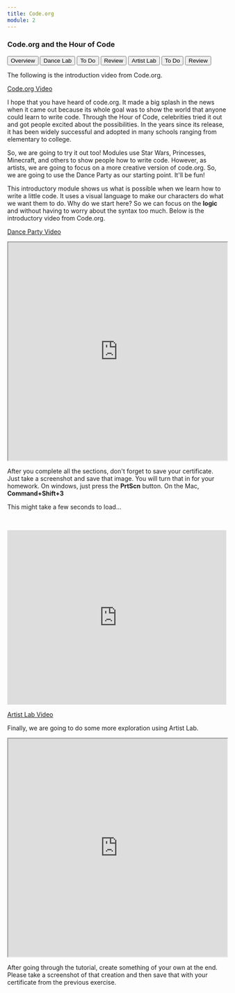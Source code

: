 ```yaml
---
title: Code.org
module: 2
---
```


### Code.org and the Hour of Code

<div class="tab">
  <button class="tablinks active" onclick="openTab(event, 'Overview')">Overview</button>
  <button class="tablinks" onclick="openTab(event, 'Dance')">Dance Lab</button>
   <button class="tablinks" onclick="openTab(event, 'DanceToDo')">To Do</button>
   <button class="tablinks" onclick="openTab(event, 'DanceReview')">Review</button>
  <button class="tablinks" onclick="openTab(event, 'Artist')">Artist Lab</button>
   <button class="tablinks" onclick="openTab(event, 'ArtistToDo')">To Do</button>
   <button class="tablinks" onclick="openTab(event, 'ArtistReview')">Review</button>
   
</div>

<!-- Tab content -->
<div id="Overview" class="tabcontent" style="display:block">

<p>The following is the introduction video from Code.org.</p>

<p><a href="//www.youtube.com/embed/bQilo5ecSX4" data-lity>Code.org Video</a></p>

<p>I hope that you have heard of code.org.  It made a big splash in the news when it came out because its whole goal was to show the world that anyone could learn to write code.  Through the Hour of Code, celebrities tried it out and got people excited about the possibilities.  In the years since its release, it has been widely successful and adopted in many schools ranging from elementary to college.</p>

<p>So, we are going to try it out too!  Modules use Star Wars, Princesses, Minecraft, and others to show people how to write code.  However, as artists, we are going to focus on a more creative version of code.org. So, we are going to use the Dance Party as our starting point.  It'll be fun!  </p>
</div>
<div id="Dance" class="tabcontent">

<p>This introductory module shows us what is possible when we learn how to write a little code. It uses a visual language to make our characters do what we want them to do.  Why do we start here?  So we can focus on the <b>logic</b> and without having to worry about the syntax too much.  Below is the introductory video from Code.org.</p>

<p><a href="//www.youtube.com/embed/bVHSrWuROrk" data-lity>Dance Party Video</a></p>


</div>

<div id="DanceToDo" class="tabcontent">

<iframe src="https://studio.code.org/s/dance/lessons/1/levels/1" width="100%" height="500"></iframe>

<p>After you complete all the sections, don't forget to save your certificate.  Just take a screenshot and save that image. You will turn that in for your homework. On windows, just press the <b>PrtScn</b> button.  On the Mac,  <b>Command+Shift+3</b></p>
</div>
<div id="DanceReview" class="tabcontent">

This might take a few seconds to load... 
<p>&nbsp;</p>

<iframe src="https://umontanamediaarts.com/MART120/wp-admin/admin-ajax.php?action=h5p_embed&id=3" width="100%" height="400" frameborder="0" allowfullscreen="allowfullscreen" title="Dance Party Review"></iframe><script src="https://umontanamediaarts.com/MART120/wp-content/plugins/h5p/h5p-php-library/js/h5p-resizer.js" charset="UTF-8"></script>

</div>

<div id="Artist" class="tabcontent">

<p><a href="//www.youtube.com/embed/dT-IT-WfBFY" data-lity>Artist Lab Video</a></p>

<p>Finally, we are going to do some more exploration using Artist Lab.</p>

</div>
<div id="ArtistToDo" class="tabcontent">

<iframe src="https://studio.code.org/s/artist/lessons/1/levels/1" width="100%" height="500"></iframe> 

After going through the tutorial, create something of your own at the end. Please take a screenshot of that creation and then save that with your certificate from the previous exercise.</p>

</div>

<div id="ArtistReview" class="tabcontent">

</div>